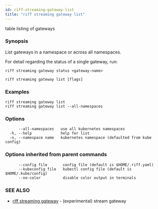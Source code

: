 ```yaml
---
id: riff-streaming-gateway-list
title: "riff streaming gateway list"
---
```

table listing of gateways

### Synopsis

List gateways in a namespace or across all namespaces.

For detail regarding the status of a single gateway, run:

    riff streaming gateway status <gateway-name>

```
riff streaming gateway list [flags]
```

### Examples

```
riff streaming gateway list
riff streaming gateway list --all-namespaces
```

### Options

```
      --all-namespaces   use all kubernetes namespaces
  -h, --help             help for list
  -n, --namespace name   kubernetes namespace (defaulted from kube config)
```

### Options inherited from parent commands

```
      --config file       config file (default is $HOME/.riff.yaml)
      --kubeconfig file   kubectl config file (default is $HOME/.kube/config)
      --no-color          disable color output in terminals
```

### SEE ALSO

* [riff streaming gateway](riff_streaming_gateway.md)	 - (experimental) stream gateway

